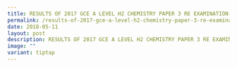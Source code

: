 ```yaml
---
title: RESULTS OF 2017 GCE A LEVEL H2 CHEMISTRY PAPER 3 RE EXAMINATION
permalink: /results-of-2017-gce-a-level-h2-chemistry-paper-3-re-examination/
date: 2018-05-11
layout: post
description: RESULTS OF 2017 GCE A LEVEL H2 CHEMISTRY PAPER 3 RE EXAMINATION
image: ""
variant: tiptap
---
```

